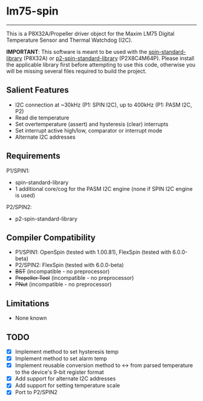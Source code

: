 # lm75-spin 
-----------

This is a P8X32A/Propeller driver object for the Maxim LM75 Digital Temperature Sensor and Thermal Watchdog (I2C).

**IMPORTANT**: This software is meant to be used with the [spin-standard-library](https://github.com/avsa242/spin-standard-library) (P8X32A) or [p2-spin-standard-library](https://github.com/avsa242/p2-spin-standard-library) (P2X8C4M64P). Please install the applicable library first before attempting to use this code, otherwise you will be missing several files required to build the project.

## Salient Features

* I2C connection at ~30kHz (P1: SPIN I2C), up to 400kHz (P1: PASM I2C, P2)
* Read die temperature
* Set overtemperature (assert) and hysteresis (clear) interrupts
* Set interrupt active high/low, comparator or interrupt mode
* Alternate I2C addresses

## Requirements

P1/SPIN1:
* spin-standard-library
* 1 additional core/cog for the PASM I2C engine (none if SPIN I2C engine is used)

P2/SPIN2:
* p2-spin-standard-library

## Compiler Compatibility

* P1/SPIN1: OpenSpin (tested with 1.00.81), FlexSpin (tested with 6.0.0-beta)
* P2/SPIN2: FlexSpin (tested with 6.0.0-beta)
* ~~BST~~ (incompatible - no preprocessor)
* ~~Propeller Tool~~ (incompatible - no preprocessor)
* ~~PNut~~ (incompatible - no preprocessor)

## Limitations

* None known

## TODO

- [x] Implement method to set hysteresis temp
- [x] Implement method to set alarm temp
- [x] Implement reusable conversion method to <-> from parsed temperature to the device's 9-bit register format
- [x] Add support for alternate I2C addresses
- [x] Add support for setting temperature scale
- [x] Port to P2/SPIN2
